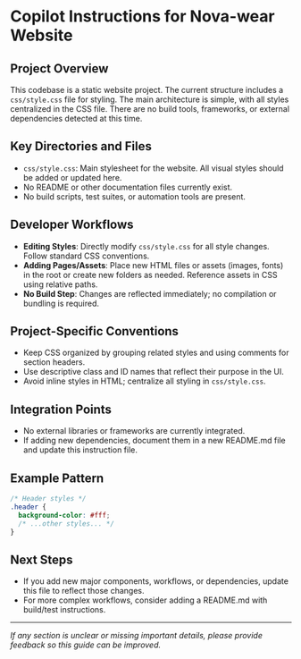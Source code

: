 # Copilot Instructions for Nova-wear Website

## Project Overview
This codebase is a static website project. The current structure includes a `css/style.css` file for styling. The main architecture is simple, with all styles centralized in the CSS file. There are no build tools, frameworks, or external dependencies detected at this time.

## Key Directories and Files
- `css/style.css`: Main stylesheet for the website. All visual styles should be added or updated here.
- No README or other documentation files currently exist.
- No build scripts, test suites, or automation tools are present.

## Developer Workflows
- **Editing Styles**: Directly modify `css/style.css` for all style changes. Follow standard CSS conventions.
- **Adding Pages/Assets**: Place new HTML files or assets (images, fonts) in the root or create new folders as needed. Reference assets in CSS using relative paths.
- **No Build Step**: Changes are reflected immediately; no compilation or bundling is required.

## Project-Specific Conventions
- Keep CSS organized by grouping related styles and using comments for section headers.
- Use descriptive class and ID names that reflect their purpose in the UI.
- Avoid inline styles in HTML; centralize all styling in `css/style.css`.

## Integration Points
- No external libraries or frameworks are currently integrated.
- If adding new dependencies, document them in a new README.md file and update this instruction file.

## Example Pattern
```css
/* Header styles */
.header {
  background-color: #fff;
  /* ...other styles... */
}
```

## Next Steps
- If you add new major components, workflows, or dependencies, update this file to reflect those changes.
- For more complex workflows, consider adding a README.md with build/test instructions.

---

*If any section is unclear or missing important details, please provide feedback so this guide can be improved.*
